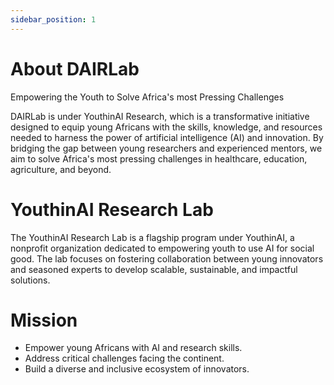 ```yaml
---
sidebar_position: 1
---
```


# About DAIRLab 

Empowering the Youth to Solve Africa's most Pressing Challenges


DAIRLab is under YouthinAI Research, which  is a transformative initiative designed to equip young
Africans with the skills, knowledge, and resources needed to harness the power of
artificial intelligence (AI) and innovation. By bridging the gap between young
researchers and experienced mentors, we aim to solve Africa's most pressing
challenges in healthcare, education, agriculture, and beyond.

# YouthinAI Research Lab
The YouthinAI Research Lab is a flagship program under YouthinAI, a nonprofit
organization dedicated to empowering youth to use AI for social good. The lab focuses
on fostering collaboration between young innovators and seasoned experts to develop
scalable, sustainable, and impactful solutions.

# Mission
- Empower young Africans with AI and research skills.
- Address critical challenges facing the continent.
- Build a diverse and inclusive ecosystem of innovators.



